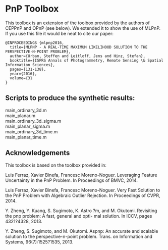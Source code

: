 # PnP Toolbox

This toolbox is an extension of the toolbox provided by the authors of
CEPPnP and OPnP (see below).
We extended it to show the use of MLPnP.
If you use this file it would be neat to cite our paper:

    @INPROCEEDINGS {mlpnp2016,
      title={MLPNP - A REAL-TIME MAXIMUM LIKELIHOOD SOLUTION TO THE PERSPECTIVE-N-POINT PROBLEM},
      author={Urban, Steffen and Leitloff, Jens and Hinz, Stefan},
      booktitle={ISPRS Annals of Photogrammetry, Remote Sensing \& Spatial Information Sciences},
      pages={131-138},
      year={2016},
      volume={3}
    }

## Scripts to produce the synthetic results:
main_ordinary_3d.m        
main_planar.m          
main_ordinary_3d_sigma.m   
main_planar_sigma.m        
main_ordinary_3d_time.m    
main_planar_time.m	   


## Acknowledgements
This toolbox is based on the toolbox provided in:

Luis Ferraz, Xavier Binefa, Francesc Moreno-Noguer.
Leveraging Feature Uncertainty in the PnP Problem. 
In Proceedings of BMVC, 2014. 

Luis Ferraz, Xavier Binefa, Francesc Moreno-Noguer.
Very Fast Solution to the PnP Problem with Algebraic Outlier Rejection. 
In Proceedings of CVPR, 2014.

Y. Zheng, Y. Kuang, S. Sugimoto, K. Astro ?m, and M. Okutomi. Revisiting the pnp problem: A fast, general and opti-
mal solution. In ICCV, pages 4321?4328, 2013.

Y. Zheng, S. Sugimoto, and M. Okutomi. Aspnp: An accurate and scalable solution to the perspective-n-point problem. 
Trans. on Information and Systems, 96(7):1525?1535, 2013.



